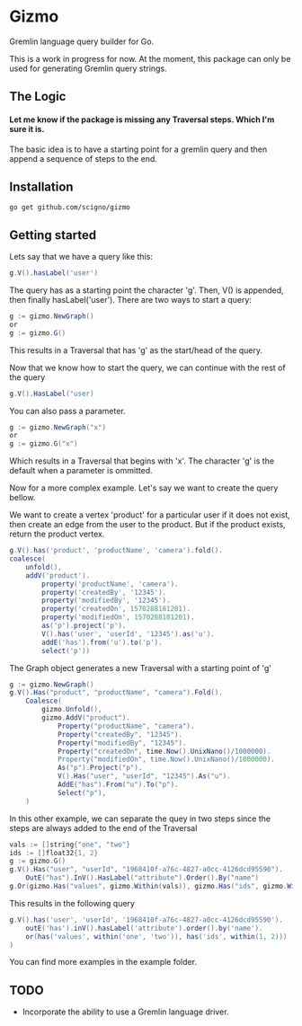 <h1 align="left">Gizmo</h1>

Gremlin language query builder for Go.

This is a work in progress for now.  At the moment, this package can only be used for generating Gremlin query strings.
## The Logic
#### Let me know if the package is missing any Traversal steps.  Which I'm sure it is.
The basic idea is to have a starting point for a gremlin query and then append a sequence of steps to the end.

## Installation
```
go get github.com/scigno/gizmo
```

## Getting started
Lets say that we have a query like this:
```groovy
g.V().hasLabel('user')
```
The query has as a starting point the character 'g'.  Then, V() is appended, then finally hasLabel('user').
There are two ways to start a query:

```groovy
g := gizmo.NewGraph()
or
g := gizmo.G()
```
This results in a Traversal that has 'g' as the start/head of the query.

Now that we know how to start the query, we can continue with the rest of the query
```groovy
g.V().HasLabel("user)
```

You can also pass a parameter.

```groovy
g := gizmo.NewGraph("x")
or
g := gizmo.G("x")
```
Which results in a Traversal that begins with 'x'.  The character 'g' is the default when a parameter is ommitted.


Now for a more complex example.  Let's say we want to create the query bellow.

We want to create a vertex 'product' for a particular user if it does not exist, then create an edge from the user to the product.  But if the product exists, return the product vertex.
```groovy
g.V().has('product', 'productName', 'camera').fold().
coalesce(
	unfold(), 
	addV('product').
		property('productName', 'camera').
		property('createdBy', '12345').
		property('modifiedBy', '12345').
		property('createdOn', 1570288181201).
		property('modifiedOn', 1570288181201).
		as('p').project('p').
		V().has('user', 'userId', '12345').as('u').
		addE('has').from('u').to('p').
		select('p'))
```
The Graph object generates a new Traversal with a starting point of 'g'

```groovy
g := gizmo.NewGraph()
g.V().Has("product", "productName", "camera").Fold().
	Coalesce(
		gizmo.Unfold(),
		gizmo.AddV("product").
			Property("productName", "camera").
			Property("createdBy", "12345").
			Property("modifiedBy", "12345").
			Property("createdOn", time.Now().UnixNano()/1000000).
			Property("modifiedOn", time.Now().UnixNano()/1000000).
			As("p").Project("p").
			V().Has("user", "userId", "12345").As("u").
			AddE("has").From("u").To("p").
			Select("p"),
	)
```

In this other example, we can separate the quey in two steps since the steps are always added to the end of the Traversal

```groovy
vals := []string{"one", "two"}
ids := []float32{1, 2}
g := gizmo.G()
g.V().Has("user", "userId", "1968410f-a76c-4827-a0cc-4126dcd95590").
	OutE("has").InV().HasLabel("attribute").Order().By("name")
g.Or(gizmo.Has("values", gizmo.Within(vals)), gizmo.Has("ids", gizmo.Within(ids)))
```
This results in the following query

```groovy
g.V().has('user', 'userId', '1968410f-a76c-4827-a0cc-4126dcd95590').
	outE('has').inV().hasLabel('attribute').order().by('name').
	or(has('values', within('one', 'two')), has('ids', within(1, 2)))
)
```

You can find more examples in the example folder.

## TODO
- Incorporate the ability to use a Gremlin language driver.
  